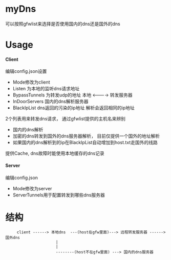 # myDns

可以按照gfwlist来选择是否使用国内的dns还是国外的dns
 

# Usage


#### Client

编辑config.json设置
- Mode修改为client
- Listen 为本地的监听dns请求地址
- BypassTunnels 为转发udp的地址  本地  <----> 转发服务器
- InDoorServers 国内的dns解析服务器
- BlackIpList dns返回的污染的ip地址 解析会返回相同的ip地址


2个列表用来转发dns请求， 通过gfwlist提供的主机名来辨别
- 国内的dns解析
- 加密的dns转发到国外的dns服务器解析， 目前仅提供一个国外的地址解析
- 如果国内的dns解析到的ip在BlackIpList自动增加到host.txt走国外的线路

提供Cache, dns故障时能使用本地缓存的dns记录

#### Server
编辑config.json
- Mode修改为server
- ServerTunnels用于配置转发到哪些dns服务器


# 结构

````
     client ------> 本地dns  ---(host在gfw里面)---> 远程转发服务器 ------> 国外dns
	                  |
	                  |
	                  --------(host不在gfw里面) ---> 国内的dns服务器

````

